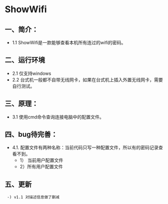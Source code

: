 # ShowWifi

## 一、简介：
-    1.1 ShowWifi是一款能够查看本机所有连过的wifi的密码。

## 二、运行环境
-   2.1 仅支持windows
-   2.2 台式机一般都不自带无线网卡，如果在台式机上插入外置无线网卡，需要自行测试。

## 三、原理：
-   3.1 使用cmd命令查询连接电脑中的配置文件。

## 四、bug待完善：
-   4.1. 配置文件有两种名称：当前代码只写一种配置文件，所以有的密码记录查看不到。
      - 1） 当前用户配置文件
      - 2）所有用户配置文件

## 五、更新
     -) v1.1 对描述信息做了删减 
